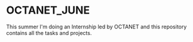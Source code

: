 # OCTANET_JUNE
This summer I'm doing an Internship led by OCTANET and this repository contains all the tasks and projects.
